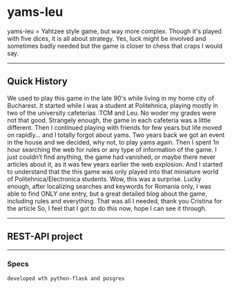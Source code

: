 # yams-leu
yams-leu = Yahtzee style game, but way more complex. Though it's played with five dices, it is all about strategy. Yes, luck might be involved and sometimes badly needed but the game is closer to chess that craps I would say.

---
## Quick History

We used to play this game in the late 90's while living in my home city of Bucharest. It started while I was a student at Politehnica, playing mostly in two of the university cafeterias :TCM and Leu. No woder my grades were not that good.
Strangely enough, the game in each cafeteria was a little different. Then I continued playing with friends for few years but life moved on rapidly... and I totally forgot about yams. Two years back we got an event in the house and we decided, why not, to play yams again. Then I spent 1n hour searching the web for rules or any type of information of the game. I just couldn’t find anything, the game had vanished, or maybe there never articles about it, as it was few years earlier the web explosion. And I started to understand that the this game was only played into that miniature world of Politehnica/Electronica students. Wow, this was a surprise. Lucky enough, after localizing searches and keywords for Romania only, I was able to find ONLY one entry, but a great detailed blog about the game, including rules and everything. That was all I needed, thank you Cristina for the article
So, I feel that I got to do this now, hope I can see it through.



---
## REST-API project 

---

### Specs

    developed wth python-flask and posgres

